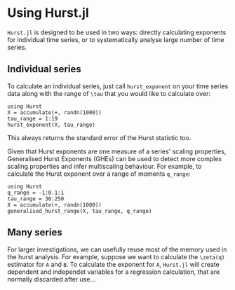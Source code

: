 # Using Hurst.jl

`Hurst.jl` is designed to be used in two ways: directly calculating exponents for individual time series, or to systematically analyse large number of time series.

## Individual series 
To calculate an individual series, just call `hurst_exponent` on your time series data along with the range of ``\tau`` that you would like to calculate over: 

```@example
using Hurst
X = accumulate(+, randn(1000))
tau_range = 1:19
hurst_exponent(X, tau_range)
```

This always returns the standard error of the Hurst statistic too.

Given that Hurst exponents are one measure of a series' scaling properties, Generalised Hurst Exponents (GHEs) can be used to detect more complex scaling properties and infer multiscaling behaviour. For example, to calculate the Hurst exponent over a range of moments `q_range`:

```@example
using Hurst
q_range = -1:0.1:1
tau_range = 30:250
X = accumulate(+, randn(1000))
generalised_hurst_range(X, tau_range, q_range)
```

## Many series 
For larger investigations, we can usefully reuse most of the memory used in the hurst analysis. For example, suppose we want to calculate the ``\zeta(q)`` estimator for `A` and `B`. To calculate the exponent for `A`, `Hurst.jl` will create dependent and independet variables for a regression calculation, that are normally discarded after use...

